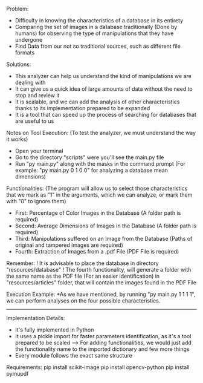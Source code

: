 Problem:
* Difficulty in knowing the characteristics of a database in its entirety
* Comparing the set of images in a database traditionally (Done by humans) for observing the type of manipulations that they have undergone
* Find Data from our not so traditional sources, such as different file formats

Solutions:
* This analyzer can help us understand the kind of manipulations we are dealing with
* It can give us a quick idea of large amounts of data without the need to stop and review it
* It is scalable, and we can add the analysis of other characteristics thanks to its implementation prepared to be expanded
* It is a tool that can speed up the process of searching for databases that are useful to us

Notes on Tool Execution:
(To test the analyzer, we must understand the way it works)
* Open your terminal
* Go to the directory "scripts" were you'll see the main.py file
* Run "py main.py" along with the masks in the command prompt (For example: "py main.py 0 1 0 0" for analyzing a database mean dimensions)

Functionalities:
(The program will allow us to select those characteristics that we mark as "1" in the arguments, which we can analyze, or mark them with "0" to ignore them)
* First: Percentage of Color Images in the Database (A folder path is required)
* Second: Average Dimensions of Images in the Database (A folder path is required)
* Third: Manipulations suffered on an Image from the Database (Paths of original and tampered images are required)
* Fourth: Extraction of Images from a .pdf File (PDF File is required)

Remember:
! It is advisable to place the database in directory "resources/database"
! The fourth functionality, will generate a folder with the same name as the PDF file (For an easier identification) in "resources/articles" folder, that will contain the images found in the PDF File

Execution Example:
*As we have mentioned, by running "py main.py 1 1 1 1", we can perform analyses on the four possible characteristics.

--------------------------------------------------------------------------------------------------------------------------------

Implementation Details:
* It's fully implemented in Python
* It uses a pickle import for faster parameters identification, as it's a tool prepared to be scaled
--> For adding functionalities, we would just add the functionality name to the imported dictionary and few more things
* Every module follows the exact same structure

Requirements:
pip install scikit-image
pip install opencv-python
pip install pymupdf
